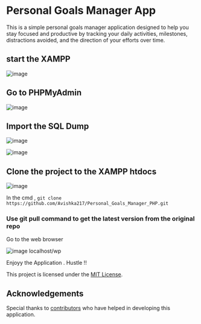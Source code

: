 # Personal Goals Manager App

This is a simple personal goals manager application designed to help you stay focused and productive by tracking your daily activities, milestones, distractions avoided, and the direction of your efforts over time.


## start the XAMPP
![image](https://github.com/Avishka217/Personal_Goals_Manager_PHP/assets/62095876/38f77a85-74d9-4370-87a1-1f34546c415b)

## Go to PHPMyAdmin
![image](https://github.com/Avishka217/Personal_Goals_Manager_PHP/assets/62095876/294700c6-0213-4164-8930-3c7a0aec5b1f)

## Import the SQL Dump
![image](https://github.com/Avishka217/Personal_Goals_Manager_PHP/assets/62095876/0510d450-58df-4ba2-b785-e64e24e49292)

![image](https://github.com/Avishka217/Personal_Goals_Manager_PHP/assets/62095876/f54291f3-2dd8-4cda-9886-0a9919c6c690)

## Clone the project to the XAMPP htdocs
![image](https://github.com/Avishka217/Personal_Goals_Manager_PHP/assets/62095876/b3fed842-fd0c-4a44-bc32-a067df808494)

In the cmd , 
```git clone https://github.com/Avishka217/Personal_Goals_Manager_PHP.git```

### Use git pull command to get the latest version from the original repo

Go to the web browser 

![image](https://github.com/Avishka217/Personal_Goals_Manager_PHP/assets/62095876/7ab305ba-c099-4bd1-9adb-41ce9c12d19d)
localhost/wp

Enjoyy the Application . Hustle !! 


This project is licensed under the [MIT License](LICENSE).

## Acknowledgements

Special thanks to [contributors](CONTRIBUTORS.md) who have helped in developing this application.
